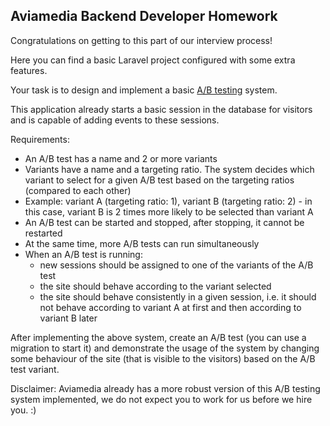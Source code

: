 ## Aviamedia Backend Developer Homework

Congratulations on getting to this part of our interview process!

Here you can find a basic Laravel project configured with some extra features.

Your task is to design and implement a basic [A/B testing](https://en.wikipedia.org/wiki/A/B_testing) system.

This application already starts a basic session in the database for visitors and is capable of adding events to these
sessions.

Requirements:

-   An A/B test has a name and 2 or more variants
-   Variants have a name and a targeting ratio. The system decides which variant to select for a given A/B test based on
    the targeting ratios (compared to each other)
-   Example: variant A (targeting ratio: 1), variant B (targeting ratio: 2) - in this case, variant B is 2 times more
    likely to be selected than variant A
-   An A/B test can be started and stopped, after stopping, it cannot be restarted
-   At the same time, more A/B tests can run simultaneously
-   When an A/B test is running:
    -   new sessions should be assigned to one of the variants of the A/B test
    -   the site should behave according to the variant selected
    -   the site should behave consistently in a given session, i.e. it should not behave according to variant A at first
        and then according to variant B later

After implementing the above system, create an A/B test (you can use a migration to start it) and demonstrate the usage
of the system by changing some behaviour of the site (that is visible to the visitors) based on the A/B test variant.

Disclaimer: Aviamedia already has a more robust version of this A/B testing system implemented, we do not expect you
to work for us before we hire you. :)
